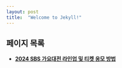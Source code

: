 ```yaml
---
layout: post
title:  "Welcome to Jekyll!"
---
```

## **페이지 목록**

-   **[2024 SBS 가요대전 라인업 및 티켓 응모 방법](https://github.com/marketplace/actions/2024-sbs)**



